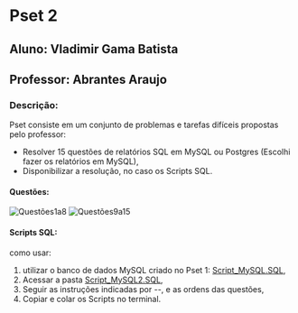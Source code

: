 # Pset 2
## Aluno: Vladimir Gama Batista
## Professor: Abrantes Araujo
### Descrição:
Pset consiste em um conjunto de problemas e tarefas difíceis propostas pelo professor:
* Resolver 15 questões de relatórios SQL em MySQL ou Postgres (Escolhi fazer os relatórios em MySQL),
* Disponibilizar a resolução, no caso os Scripts SQL.

#### Questões:
![Questões1a8](https://github.com/VladimirGB1/uvv_bd_1_cc1m/blob/main/Pset%202/Quest%C3%B5es1a8.png)
![Questões9a15](https://github.com/VladimirGB1/uvv_bd_1_cc1m/blob/main/Pset%202/Quest%C3%B5es9a15.png)

#### Scripts SQL:
como usar:
1. utilizar o banco de dados MySQL criado no Pset 1: [Script_MySQL.SQL](<https://github.com/VladimirGB1/uvv_bd_1_cc1m/blob/main/Pset%201/Script_MySQL.SQL>),
2. Acessar a pasta [Script_MySQL2.SQL](<https://github.com/VladimirGB1/uvv_bd_1_cc1m/blob/main/Pset%202/Script_MySQL2.SQL>),
3. Seguir as instruções indicadas por --, e as ordens das questões,
4. Copiar e colar os Scripts no terminal.

